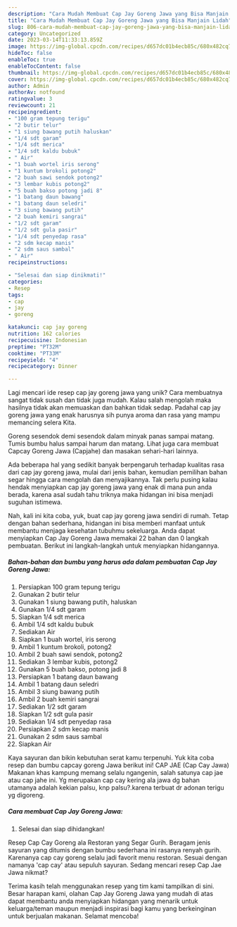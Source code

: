 ```yaml
---
description: "Cara Mudah Membuat Cap Jay Goreng Jawa yang Bisa Manjain Lidah"
title: "Cara Mudah Membuat Cap Jay Goreng Jawa yang Bisa Manjain Lidah"
slug: 806-cara-mudah-membuat-cap-jay-goreng-jawa-yang-bisa-manjain-lidah
category: Uncategorized
date: 2023-03-14T11:33:13.859Z
image: https://img-global.cpcdn.com/recipes/d657dc01b4ecb85c/680x482cq70/cap-jay-goreng-jawa-foto-resep-utama.jpg
hideToc: false
enableToc: true
enableTocContent: false
thumbnail: https://img-global.cpcdn.com/recipes/d657dc01b4ecb85c/680x482cq70/cap-jay-goreng-jawa-foto-resep-utama.jpg
cover: https://img-global.cpcdn.com/recipes/d657dc01b4ecb85c/680x482cq70/cap-jay-goreng-jawa-foto-resep-utama.jpg
author: Admin
authorAv: notfound
ratingvalue: 3
reviewcount: 21
recipeingredient:
- "100 gram tepung terigu"
- "2 butir telur"
- "1 siung bawang putih haluskan"
- "1/4 sdt garam"
- "1/4 sdt merica"
- "1/4 sdt kaldu bubuk"
- " Air"
- "1 buah wortel iris serong"
- "1 kuntum brokoli potong2"
- "2 buah sawi sendok potong2"
- "3 lembar kubis potong2"
- "5 buah bakso potong jadi 8"
- "1 batang daun bawang"
- "1 batang daun seledri"
- "3 siung bawang putih"
- "2 buah kemiri sangrai"
- "1/2 sdt garam"
- "1/2 sdt gula pasir"
- "1/4 sdt penyedap rasa"
- "2 sdm kecap manis"
- "2 sdm saus sambal"
- " Air"
recipeinstructions:

- "Selesai dan siap dinikmati!"
categories:
- Resep
tags:
- cap
- jay
- goreng

katakunci: cap jay goreng 
nutrition: 162 calories
recipecuisine: Indonesian
preptime: "PT32M"
cooktime: "PT33M"
recipeyield: "4"
recipecategory: Dinner

---
```





Lagi mencari ide resep cap jay goreng jawa yang unik? Cara membuatnya sangat tidak susah dan tidak juga mudah. Kalau salah mengolah maka hasilnya tidak akan memuaskan dan bahkan tidak sedap. Padahal cap jay goreng jawa yang enak harusnya sih punya aroma dan rasa yang mampu memancing selera Kita.





Goreng sesendok demi sesendok dalam minyak panas sampai matang. Tumis bumbu halus sampai harum dan matang. Lihat juga cara membuat Capcay Goreng Jawa (Capjahe) dan masakan sehari-hari lainnya.

Ada beberapa hal yang sedikit banyak berpengaruh terhadap kualitas rasa dari cap jay goreng jawa, mulai dari jenis bahan, kemudian pemilihan bahan segar hingga cara mengolah dan menyajikannya. Tak perlu pusing kalau hendak menyiapkan cap jay goreng jawa yang enak di mana pun anda berada, karena asal sudah tahu triknya maka hidangan ini bisa menjadi suguhan istimewa.






Nah, kali ini kita coba, yuk, buat cap jay goreng jawa sendiri di rumah. Tetap dengan bahan sederhana, hidangan ini bisa memberi manfaat untuk membantu menjaga kesehatan tubuhmu sekeluarga. Anda dapat menyiapkan Cap Jay Goreng Jawa memakai 22 bahan dan 0 langkah pembuatan. Berikut ini langkah-langkah untuk menyiapkan hidangannya.

<!--inarticleads1-->

##### Bahan-bahan dan bumbu yang harus ada dalam pembuatan Cap Jay Goreng Jawa:

1. Persiapkan 100 gram tepung terigu
1. Gunakan 2 butir telur
1. Gunakan 1 siung bawang putih, haluskan
1. Gunakan 1/4 sdt garam
1. Siapkan 1/4 sdt merica
1. Ambil 1/4 sdt kaldu bubuk
1. Sediakan  Air
1. Siapkan 1 buah wortel, iris serong
1. Ambil 1 kuntum brokoli, potong2
1. Ambil 2 buah sawi sendok, potong2
1. Sediakan 3 lembar kubis, potong2
1. Gunakan 5 buah bakso, potong jadi 8
1. Persiapkan 1 batang daun bawang
1. Ambil 1 batang daun seledri
1. Ambil 3 siung bawang putih
1. Ambil 2 buah kemiri sangrai
1. Sediakan 1/2 sdt garam
1. Siapkan 1/2 sdt gula pasir
1. Sediakan 1/4 sdt penyedap rasa
1. Persiapkan 2 sdm kecap manis
1. Gunakan 2 sdm saus sambal
1. Siapkan  Air


Kaya sayuran dan bikin kebutuhan serat kamu terpenuhi. Yuk kita coba resep dan bumbu capcay goreng Jawa berikut ini! CAP JAE (Cap Cay Jawa) Makanan khas kampung memang selalu ngangenin, salah satunya cap jae atau cap jahe ini. Yg merupakan cap cay kering ala jawa dg bahan utamanya adalah kekian palsu, knp palsu?.karena terbuat dr adonan terigu yg digoreng. 

<!--inarticleads2-->

##### Cara membuat Cap Jay Goreng Jawa:


1. Selesai dan siap dihidangkan!

Resep Cap Cay Goreng ala Restoran yang Segar Gurih. Beragam jenis sayuran yang ditumis dengan bumbu sederhana ini rasanya renyah gurih. Karenanya cap cay goreng selalu jadi favorit menu restoran. Sesuai dengan namanya &#39;cap cay&#39; atau sepuluh sayuran. Sedang mencari resep Cap Jae Jawa nikmat? 

Terima kasih telah menggunakan resep yang tim kami tampilkan di sini. Besar harapan kami, olahan Cap Jay Goreng Jawa yang mudah di atas dapat membantu anda menyiapkan hidangan yang menarik untuk keluarga/teman maupun menjadi inspirasi bagi kamu yang berkeinginan untuk berjualan makanan. Selamat mencoba!
